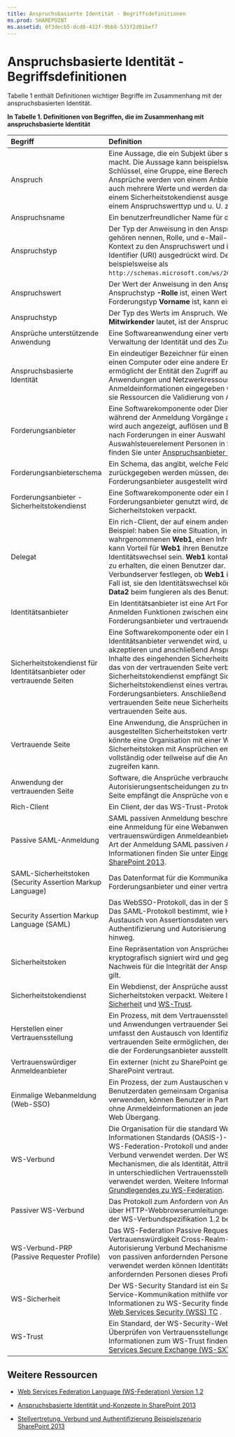 ```yaml
---
title: Anspruchsbasierte Identität - Begriffsdefinitionen
ms.prod: SHAREPOINT
ms.assetid: 0f3decb5-dcd8-432f-9bb8-533f2d01bef7
---
```



# Anspruchsbasierte Identität - Begriffsdefinitionen

Tabelle 1 enthält Definitionen wichtiger Begriffe im Zusammenhang mit der anspruchsbasierten Identität.
  
    
    


**In Tabelle 1. Definitionen von Begriffen, die im Zusammenhang mit anspruchsbasierte Identität**


|****Begriff****|****Definition****|
|:-----|:-----|
|Anspruch <br/> |Eine Aussage, die ein Subjekt über sich selbst oder ein anderes Subjekt macht. Die Aussage kann beispielsweise einen Namen, eine Identität, einen Schlüssel, eine Gruppe, eine Berechtigung oder eine Fähigkeit betreffen. Ansprüche werden von einem Anbieter ausgestellt, erhalten einen Wert oder auch mehrere Werte und werden dann in Sicherheitstoken verpackt, die von einem Sicherheitstokendienst ausgestellt werden. Sie werden außerdem von einem Anspruchswerttyp und u. U. zugehörigen Metadaten definiert. <br/> |
|Anspruchsname <br/> |Ein benutzerfreundlicher Name für den Anspruchstyp. <br/> |
|Anspruchstyp <br/> |Der Typ der Anweisung in den Anspruch. Beispiele für Anspruch, die zuerst gehören nennen, Rolle, und e-Mail-Adresse. Der Anspruchstyp wird ein Kontext zu den Anspruchswert und in der Regel als Uniform Resource Identifier (URI) ausgedrückt wird. Der e-Mail-Adresse Anspruchstyp wird beispielsweise als  `http://schemas.microsoft.com/ws/2008/06/identity/claims/email`dargestellt. <br/> |
|Anspruchswert <br/> |Der Wert der Anweisung in den Anspruch. Beispielsweise kann der Anspruchstyp **-Rolle** ist, einen Wert **Mitwirkender** handeln. Wenn der Forderungstyp **Vorname** ist, kann einen Wert **Matt** handeln. <br/> |
|Anspruchstyp <br/> |Der Typ des Werts im Anspruch. Wenn beispielsweise der Anspruchswert **Mitwirkender** lautet, ist der Anspruchstypwert **String**. <br/> |
|Ansprüche unterstützende Anwendung <br/> |Eine Softwareanwendung einer vertrauenden Seite, die Ansprüche zur Verwaltung der Identität und des Zugriffs für Benutzer verwendet. <br/> |
|Anspruchsbasierte Identität <br/> |Ein eindeutiger Bezeichner für einen bestimmten Benutzer, eine Anwendung, einen Computer oder eine andere Entität. Die anspruchsbasierte Identität ermöglicht der Entität den Zugriff auf mehrere Ressourcen wie Anwendungen und Netzwerkressourcen, ohne dass mehrfach die Anmeldeinformationen eingegeben werden müssen. Außerdem ermöglicht sie Ressourcen die Validierung von Anforderungen einer Entität. <br/> |
|Forderungsanbieter <br/> |Eine Softwarekomponente oder Dienst, der einen oder mehrere Ansprüche während der Anmeldung Vorgänge ausstellen verwendet werden kann. Es wird auch angezeigt, auflösen und Bereitstellen von Funktionen für die Suche nach Forderungen in einer Auswahl Karte (beispielsweise im Auswahlsteuerelement Personen in SharePoint). Weitere Informationen finden Sie unter  [Anspruchsanbieter in SharePoint 2013](claims-provider-in-sharepoint-2013.md). <br/> |
|Forderungsanbieterschema <br/> |Ein Schema, das angibt, welche Felder als Metadaten für einen Anspruch zurückgegeben werden müssen, der von einem bestimmten Forderungsanbieter ausgestellt wird. <br/> |
|Forderungsanbieter - Sicherheitstokendienst <br/> |Eine Softwarekomponente oder ein Dienst, die bzw. der von einem Forderungsanbieter genutzt wird, der Ansprüche ausstellt und in Sicherheitstoken verpackt. <br/> |
|Delegat <br/> |Ein rich-Client, der auf einem anderen Client impersonate berechtigt ist. Beispiel: haben Sie eine Situation, in der eine Website Benutzern wahrgenommenen **Web1**, einen Infrastruktur Datendienst **Data2** aufruft. Es kann Vorteil für **Web1** ihren Benutzern beim Zugriff auf **Data2** Identitätswechsel sein. **Web1** kontaktiert ein Verbundservers um Ansprüche zu erhalten, die einen Benutzer dar. Wenn hergestellt wurde, kann der Verbundserver festlegen, ob **Web1** ist ein autorisierten Delegat, ist dies der Fall ist, sie den Identitätswechsel können. Wenn es autorisiert ist, greift **Web1** **Data2** beim fungieren als des Benutzers auf. <br/> |
|Identitätsanbieter <br/> |Ein Identitätsanbieter ist eine Art Forderungsanbieter, die einmaliges Anmelden Funktionen zwischen einer Organisation und andere Forderungsanbieter und vertrauende Seiten bereitstellt. <br/> |
|Sicherheitstokendienst für Identitätsanbieter oder vertrauende Seiten <br/> |Eine Softwarekomponente oder ein Dienst, die bzw. der von einem Identitätsanbieter verwendet wird, um Token von einem Verbundpartner zu akzeptieren und anschließend Ansprüche und Sicherheitstoken für die Inhalte des eingehenden Sicherheitstokens in einem Format zu generieren, das von der vertrauenden Seite verbraucht werden kann. Ein Sicherheitstokendienst empfängt Sicherheitstoken vom Sicherheitstokendienst eines vertrauenswürdigen Verbundpartners oder Forderungsanbieters. Anschließend stellt der Sicherheitstokendienst der vertrauenden Seite neue Sicherheitstoken für eine lokale Anwendung der vertrauenden Seite aus. <br/> |
|Vertrauende Seite <br/> |Eine Anwendung, die Ansprüchen in von einem Forderungsanbieter ausgestellten Sicherheitstoken vertraut und diese verwendet. Beispielsweise könnte eine Organisation mit einer Website für Onlineauktionen ein Sicherheitstoken mit Ansprüchen empfangen, die bestimmen, ob ein Subjekt vollständig oder teilweise auf die Anwendung der vertrauenden Seite zugreifen kann. <br/> |
|Anwendung der vertrauenden Seite <br/> |Software, die Ansprüche verbrauchen kann, um Authentifizierungs- und Autorisierungsentscheidungen zu treffen. Die Anwendung der vertrauenden Seite empfängt die Ansprüche von einem Forderungsanbieter. <br/> |
|Rich-Client <br/> |Ein Client, der das WS-Trust-Protokoll verwenden kann. <br/> |
|Passive SAML-Anmeldung <br/> |SAML passiven Anmeldung beschreibt den Prozess der anmelden. Wenn eine Anmeldung für eine Webanwendung für Token aus einen vertrauenswürdigen Anmeldeanbieter akzeptieren konfiguriert ist, wird diese Art der Anmeldung SAML passiven Anmeldung aufgerufen. Weitere Informationen finden Sie unter  [Eingehende Ansprüche: Anmelden bei SharePoint 2013](incoming-claims-signing-into-sharepoint-2013.md). <br/> |
|SAML-Sicherheitstoken (Security Assertion Markup Language) <br/> |Das Datenformat für die Kommunikation von Ansprüchen zwischen einem Forderungsanbieter und einer vertrauenden Seite. <br/> |
|Security Assertion Markup Language (SAML) <br/> |Das WebSSO-Protokoll, das in der SAML 2.0-Kernspezifikation definiert ist. Das SAML-Protokoll bestimmt, wie HTTP-Webbrowserumleitungen zum Austausch von Assertionsdaten verwendet werden. SAML dient zur Authentifizierung und Autorisierung von Benutzern über sichere Grenzen hinweg. <br/> |
|Sicherheitstoken <br/> |Eine Repräsentation von Ansprüchen über das Netzwerk, die vom Aussteller kryptografisch signiert wird und gegenüber vertrauenden Seiten als starker Nachweis für die Integrität der Ansprüche und die Identität des Ausstellers gilt. <br/> |
|Sicherheitstokendienst <br/> |Ein Webdienst, der Ansprüche ausstellt und in verschlüsselten Sicherheitstoken verpackt. Weitere Informationen finden Sie unter  [WS-Sicherheit](http://www.oasis-open.org/committees/tc_home.php?wg_abbrev=wss) und [WS-Trust](http://www.oasis-open.org/committees/tc_home.php?wg_abbrev=ws-sx). <br/> |
|Herstellen einer Vertrauensstellung <br/> |Ein Prozess, mit dem Vertrauensstellungen zwischen Forderungsanbietern und Anwendungen vertrauender Seiten hergestellt werden. Dieser Prozess umfasst den Austausch von Identifizierungszertifikaten, die es der vertrauenden Seite ermöglichen, dem Inhalt von Ansprüchen zu vertrauen, die der Forderungsanbieter ausstellt. <br/> |
|Vertrauenswürdiger Anmeldeanbieter <br/> |Ein externer (nicht zu SharePoint gehörender) Sicherheitstokendienst, dem SharePoint vertraut. <br/> |
|Einmalige Webanmeldung (Web-SSO) <br/> |Ein Prozess, der zum Austauschen von Authentifizierung und Autorisierung Benutzerdaten gemeinsam Organisationen ermöglicht. Web-SSO verwenden, können Benutzer in Partnerorganisationen zwischen Domänen ohne Anmeldeinformationen an jeder Domäne Grenze präsentieren sichere Web Übergang. <br/> |
|WS-Verbund <br/> |Die Organisation für die standard Weiterentwicklung von strukturierten Informationen Standards (OASIS-)-Spezifikation, die definiert, das Passive WS-Federation-Protokoll und andere Protokoll-Erweiterungen, die für den Verbund verwendet werden. Der WS-Federation-Standard definiert Mechanismen, die als Identität, Attribut, Authentifizierung und Autorisierung in unterschiedlichen Vertrauensstellungsbereichen verbunddomäne verwendet werden. Weitere Informationen zum WS-Verbund finden Sie unter  [Grundlegendes zu WS-Federation](http://msdn.microsoft.com/en-us/library/bb498017.aspx). <br/> |
|Passiver WS-Verbund <br/> |Das Protokoll zum Anfordern von Ansprüchen von einem Forderungsanbieter über HTTP-Webbrowserumleitungen. Dieses Protokoll wird in Abschnitt 13 der WS-Verbundspezifikation 1.2 beschrieben. <br/> |
|WS-Verbund-PRP (Passive Requester Profile) <br/> |Das WS-Federation Passive Requestor Profile beschreibt, wie die Vertrauenswürdigkeit Cross-Realm-Identität, Authentifizierung und Autorisierung Verbund Mechanismen, die in WS-Federation definiert sind von passiven anfordernden Personen, beispielsweise einen Webbrowser, verwendet werden können Identitätsdienste bereitstellen. Passive anfordernden Personen dieses Profils können nur das HTTP-Protokoll. <br/> |
|WS-Sicherheit <br/> |Der WS-Security Standard ist ein Satz von Protokollen, die sichere Web-Service-Kommunikation mithilfe von SOAP unterstützen. Weitere Informationen zu WS-Security finden Sie auf der Website OASIS-  [OASIS-Web Services Security (WSS) TC](http://www.oasis-open.org/committees/tc_home.php?wg_abbrev=wss) . <br/> |
|WS-Trust <br/> |Ein Standard, der WS-Security-Webdienste mit Methoden zum Erstellen und Überprüfen von Vertrauensstellungen bereitstellen verwendet. Weitere Informationen zum WS-Trust finden Sie auf der Website OASIS-  [OASIS-Web Services Secure Exchange (WS-SX) TC](http://www.oasis-open.org/committees/tc_home.php?wg_abbrev=ws-sx) . <br/> |
   

## Weitere Ressourcen
<a name="bk_addresources"> </a>


-  [Web Services Federation Language (WS-Federation) Version 1.2](http://docs.oasis-open.org/wsfed/federation/v1.2/os/ws-federation-1.2-spec-os.mdl#_Toc223175002)
    
  
-  [Anspruchsbasierte Identität und-Konzepte in SharePoint 2013](claims-based-identity-and-concepts-in-sharepoint-2013.md)
    
  
-  [Stellvertretung, Verbund und Authentifizierung Beispielszenario SharePoint 2013](sample-delegation-federation-and-authentication-scenario-in-sharepoint-2013.md)
    
  

